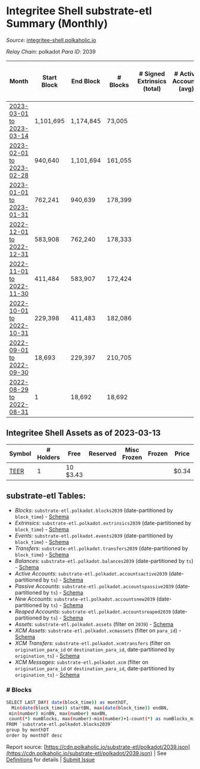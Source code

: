 # Integritee Shell substrate-etl Summary (Monthly)

_Source_: [integritee-shell.polkaholic.io](https://integritee-shell.polkaholic.io)

*Relay Chain*: polkadot
*Para ID*: 2039



| Month | Start Block | End Block | # Blocks | # Signed Extrinsics (total) | # Active Accounts (avg) | # Addresses with Balances (max) | Issues |
| ----- | ----------- | --------- | -------- | --------------------------- | ----------------------- | ------------------------------- | ------ |
| [2023-03-01 to 2023-03-14](/polkadot/2039-integritee-shell/2023-03-31.md) | 1,101,695 | 1,174,845 | 73,005 |  |  | 1 | - 146 (0.20%) |   
| [2023-02-01 to 2023-02-28](/polkadot/2039-integritee-shell/2023-02-28.md) | 940,640 | 1,101,694 | 161,055 |  |  | 1 | -   |   
| [2023-01-01 to 2023-01-31](/polkadot/2039-integritee-shell/2023-01-31.md) | 762,241 | 940,639 | 178,399 |  |  | 1 | -   |   
| [2022-12-01 to 2022-12-31](/polkadot/2039-integritee-shell/2022-12-31.md) | 583,908 | 762,240 | 178,333 |  |  | 1 | -   |   
| [2022-11-01 to 2022-11-30](/polkadot/2039-integritee-shell/2022-11-30.md) | 411,484 | 583,907 | 172,424 |  |  | 1 | -   |   
| [2022-10-01 to 2022-10-31](/polkadot/2039-integritee-shell/2022-10-31.md) | 229,398 | 411,483 | 182,086 |  |  | 1 | -   |   
| [2022-09-01 to 2022-09-30](/polkadot/2039-integritee-shell/2022-09-30.md) | 18,693 | 229,397 | 210,705 |  |  | 1 | -   |   
| [2022-08-29 to 2022-08-31](/polkadot/2039-integritee-shell/2022-08-31.md) | 1 | 18,692 | 18,692 |  |  | 1 | -   |   

## Integritee Shell Assets as of 2023-03-13



| Symbol | # Holders | Free | Reserved | Misc Frozen | Frozen | Price | AssetID | 
| ----- | --------- | ---- | -------- | ----------- | ------ | ----- | --- |
| [TEER](/polkadot/assets/TEER) | 1 | 10 $3.43 |   |    |   | $0.34 |   `{"Token":"TEER"}` | 

## substrate-etl Tables:

* _Blocks_: `substrate-etl.polkadot.blocks2039` (date-partitioned by `block_time`) - [Schema](/schema/balances.json)
* _Extrinsics_: `substrate-etl.polkadot.extrinsics2039` (date-partitioned by `block_time`) - [Schema](/schema/extrinsics.json)
* _Events_: `substrate-etl.polkadot.events2039` (date-partitioned by `block_time`) - [Schema](/schema/events.json)
* _Transfers_: `substrate-etl.polkadot.transfers2039` (date-partitioned by `block_time`) - [Schema](/schema/transfers.json)
* _Balances_: `substrate-etl.polkadot.balances2039` (date-partitioned by `ts`) - [Schema](/schema/balances.json)
* _Active Accounts_: `substrate-etl.polkadot.accountsactive2039` (date-partitioned by `ts`) - [Schema](/schema/accountsactive.json)
* _Passive Accounts_: `substrate-etl.polkadot.accountspassive2039` (date-partitioned by `ts`) - [Schema](/schema/accountspassive.json)
* _New Accounts_: `substrate-etl.polkadot.accountsnew2039` (date-partitioned by `ts`) - [Schema](/schema/accountsnew.json)
* _Reaped Accounts_: `substrate-etl.polkadot.accountsreaped2039` (date-partitioned by `ts`) - [Schema](/schema/accountsreaped.json)
* _Assets_: `substrate-etl.polkadot.assets` (filter on `2039`) - [Schema](/schema/assets.json)
* _XCM Assets_: `substrate-etl.polkadot.xcmassets` (filter on `para_id`) - [Schema](/schema/xcmassets.json)
* _XCM Transfers_: `substrate-etl.polkadot.xcmtransfers` (filter on `origination_para_id` or `destination_para_id`, date-partitioned by `origination_ts`) - [Schema](/schema/xcmtransfers.json)
* _XCM Messages_: `substrate-etl.polkadot.xcm` (filter on `origination_para_id` or `destination_para_id`, date-partitioned by `origination_ts`) - [Schema](/schema/xcm.json)

### # Blocks
```bash
SELECT LAST_DAY( date(block_time)) as monthDT,
  Min(date(block_time)) startBN, max(date(block_time)) endBN, 
 min(number) minBN, max(number) maxBN, 
 count(*) numBlocks, max(number)-min(number)+1-count(*) as numBlocks_missing 
FROM `substrate-etl.polkadot.blocks2039` 
group by monthDT 
order by monthDT desc
```


Report source: [https://cdn.polkaholic.io/substrate-etl/polkadot/2039.json](https://cdn.polkaholic.io/substrate-etl/polkadot/2039.json) | See [Definitions](/DEFINITIONS.md) for details | [Submit Issue](https://github.com/colorfulnotion/substrate-etl/issues)
